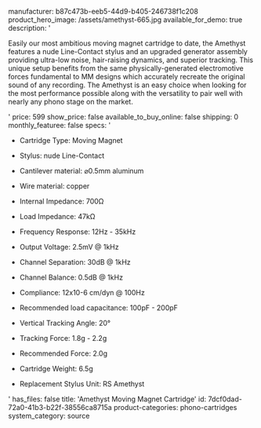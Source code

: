 manufacturer: b87c473b-eeb5-44d9-b405-246738f1c208
product_hero_image: /assets/amethyst-665.jpg
available_for_demo: true
description: '<p>Easily our most ambitious moving magnet cartridge to date, the Amethyst features a nude Line-Contact stylus and an upgraded generator assembly providing ultra-low noise, hair-raising dynamics, and superior tracking. This unique setup benefits from the same physically-generated electromotive forces fundamental to MM designs which accurately recreate the original sound of any recording. The Amethyst is an easy choice when looking for the most performance possible along with the versatility to pair well with nearly any phono stage on the market.</p>'
price: 599
show_price: false
available_to_buy_online: false
shipping: 0
monthly_featuree: false
specs: '<ul><li>Cartridge Type:&nbsp;Moving Magnet</li></ul><ul><li>Stylus:&nbsp;nude Line-Contact</li></ul><ul><li>Cantilever material:&nbsp;⌀0.5mm aluminum</li></ul><ul><li>Wire material: copper</li></ul><ul><li>Internal&nbsp;Impedance:&nbsp;700Ω</li></ul><ul><li>Load&nbsp;Impedance:&nbsp;47kΩ</li></ul><ul><li>Frequency Response:&nbsp;12Hz - 35kHz</li></ul><ul><li>Output Voltage:&nbsp;2.5mV @ 1kHz</li></ul><ul><li>Channel Separation:&nbsp;30dB @ 1kHz</li></ul><ul><li>Channel Balance:&nbsp;0.5dB @ 1kHz</li></ul><ul><li>Compliance:&nbsp;12x10-6 cm/dyn @ 100Hz</li></ul><ul><li>Recommended load capacitance:&nbsp;100pF - 200pF</li></ul><ul><li>Vertical Tracking Angle: 20°</li></ul><ul><li>Tracking Force:&nbsp;1.8g - 2.2g</li></ul><ul><li>Recommended Force:&nbsp;2.0g</li></ul><ul><li>Cartridge Weight:&nbsp;6.5g&nbsp;</li></ul><ul><li>Replacement Stylus Unit:&nbsp;RS Amethyst<br></li></ul>'
has_files: false
title: 'Amethyst Moving Magnet Cartridge'
id: 7dcf0dad-72a0-41b3-b22f-38556ca8715a
product-categories: phono-cartridges
system_category: source
